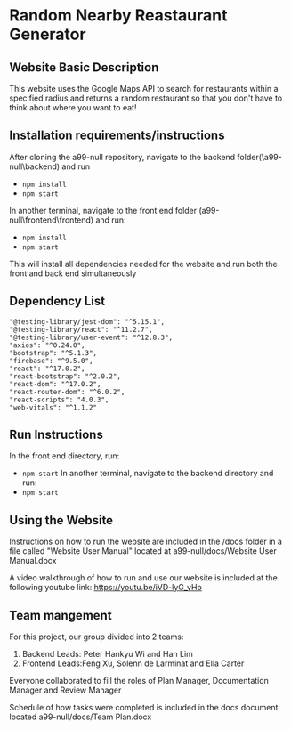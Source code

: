 
# Random Nearby Reastaurant Generator

## Website Basic Description
This website uses the Google Maps API to search for restaurants within a specified radius and returns a random restaurant so that you don't have to think about where you want to eat!

## Installation requirements/instructions

After cloning the a99-null repository, navigate to the backend folder(\a99-null\backend) and run
- ```npm install```
- ```npm start```

 In another terminal, navigate to the front end folder (a99-null\frontend\frontend) and run:
- ```npm install```
- ```npm start```

This will install all dependencies needed for the website and run both the front and back end simultaneously

## Dependency List

    "@testing-library/jest-dom": "^5.15.1",
    "@testing-library/react": "^11.2.7",
    "@testing-library/user-event": "^12.8.3",
    "axios": "^0.24.0",
    "bootstrap": "^5.1.3",
    "firebase": "^9.5.0",
    "react": "^17.0.2",
    "react-bootstrap": "^2.0.2",
    "react-dom": "^17.0.2",
    "react-router-dom": "^6.0.2",
    "react-scripts": "4.0.3",
    "web-vitals": "^1.1.2"

## Run Instructions
In the front end directory, run:
- ```npm start```
In another terminal, navigate to the backend directory and run:
- ```npm start```

## Using the Website
Instructions on how to run the website are included in the /docs folder in a file called "Website User Manual" located at a99-null/docs/Website User Manual.docx

A video walkthrough of how to run and use our website is included at the following youtube link: https://youtu.be/iVD-lyG_vHo

## Team mangement
For this project, our group divided into 2 teams:
1. Backend Leads: Peter Hankyu Wi and Han Lim
2. Frontend Leads:Feng Xu, Solenn de Larminat and Ella Carter

Everyone collaborated to fill the roles of Plan Manager, Documentation Manager and Review Manager

Schedule of how tasks were completed is included in the docs document located a99-null/docs/Team Plan.docx
